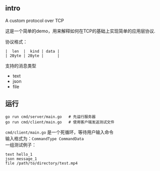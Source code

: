 ## intro
A custom protocol over TCP

这是一个简单的demo，用来解释如何在TCP的基础上实现简单的应用层协议.

协议格式：
```text
|  len  |  kind | data | 
| 2Byte | 2Byte |      |  
```
支持的消息类型
- text 
- json
- file 


## 运行
```shell
go run cmd/server/main.go   # 先运行服务器
go run cmd/client/main.go   # 使用客户端发送测试文件
```

`cmd/client/main.go` 是一个死循环，等待用户输入命令   
输入格式为：`CommandType CommandData`  
一组测试例子：
```text
text hello_1
json message_1
file /path/to/directory/test.mp4
```
